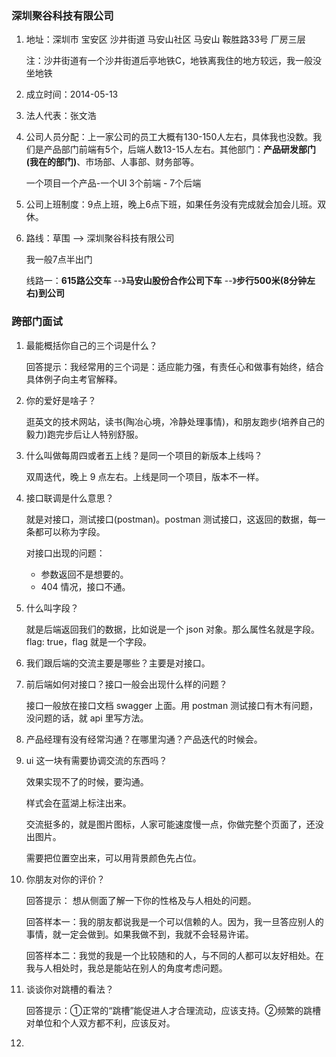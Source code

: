 ### 深圳聚谷科技有限公司

1. 地址：深圳市 宝安区 沙井街道 马安山社区 马安山 鞍胜路33号 厂房三层

   注：沙井街道有一个沙井街道后亭地铁C，地铁离我住的地方较远，我一般没坐地铁

2. 成立时间：2014-05-13

3. 法人代表：张文浩

4. 公司人员分配：上一家公司的员工大概有130-150人左右，具体我也没数。我们是产品部门前端有5个，后端人数13-15人左右。其他部门：**产品研发部门(我在的部门)**、市场部、人事部、财务部等。

   一个项目一个产品-一个UI 3个前端 - 7个后端

5. 公司上班制度：9点上班，晚上6点下班，如果任务没有完成就会加会儿班。双休。

6. 路线：草围 --> 深圳聚谷科技有限公司

   我一般7点半出门

   线路一：**615路公交车** --》**马安山股份合作公司下车** --》**步行500米(8分钟左右)到公司**



### 跨部门面试



1. 最能概括你自己的三个词是什么？

   回答提示：我经常用的三个词是：适应能力强，有责任心和做事有始终，结合具体例子向主考官解释。

2. 你的爱好是啥子？

   逛英文的技术网站，读书(陶冶心境，冷静处理事情)，和朋友跑步(培养自己的毅力)跑完步后让人特别舒服。

3. 什么叫做每周四或者五上线？是同一个项目的新版本上线吗？

   双周迭代，晚上 9 点左右。上线是同一个项目，版本不一样。

4. 接口联调是什么意思？

   就是对接口，测试接口(postman)。postman 测试接口，这返回的数据，每一条都可以称为字段。

   对接口出现的问题：

   - 参数返回不是想要的。
   - 404 情况，接口不通。

5. 什么叫字段？

   就是后端返回我们的数据，比如说是一个 json 对象。那么属性名就是字段。flag: true，flag 就是一个字段。

6. 我们跟后端的交流主要是哪些？主要是对接口。

7. 前后端如何对接口？接口一般会出现什么样的问题？

   接口一般放在接口文档 swagger 上面。用 postman 测试接口有木有问题，没问题的话，就 api 里写方法。

8. 产品经理有没有经常沟通？在哪里沟通？产品迭代的时候会。

9. ui 这一块有需要协调交流的东西吗？

   效果实现不了的时候，要沟通。

   样式会在蓝湖上标注出来。

   交流挺多的，就是图片图标，人家可能速度慢一点，你做完整个页面了，还没出图片。

   需要把位置空出来，可以用背景颜色先占位。

10. 你朋友对你的评价？

    回答提示： 想从侧面了解一下你的性格及与人相处的问题。

    回答样本一：我的朋友都说我是一个可以信赖的人。因为，我一旦答应别人的事情，就一定会做到。如果我做不到，我就不会轻易许诺。

    回答样本二：我觉的我是一个比较随和的人，与不同的人都可以友好相处。在我与人相处时，我总是能站在别人的角度考虑问题。

11. 谈谈你对跳槽的看法？

    回答提示：①正常的“跳槽”能促进人才合理流动，应该支持。②频繁的跳槽对单位和个人双方都不利，应该反对。

12. 






















































